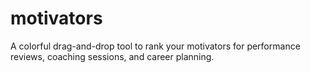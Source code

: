 # motivators
A colorful drag-and-drop tool to rank your motivators for performance reviews, coaching sessions, and career planning.
